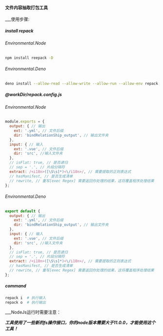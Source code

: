 #### 文件内容抽取打包工具

___使用步骤:

##### install repack

###### Environmental.Node
```bash
npm install reepack -D
```

###### Environmental.Deno
```bash
deno install --allow-read --allow-write --allow-run --allow-env repack https://raw.githubusercontent.com/noteScript/reepack/deno/cli.ts
```

##### @workDir/repack.config.js

###### Environmental.Node
```javascript
module.exports = {
  output: { // 输出
    ext: '.yml', // 文件后缀
    dir: 'bindRelationShip_output', // 输出文件夹
  },
  input: { // 输入
    ext: '.vue', // 文件后缀
    dir: 'src', //输入文件夹
  },
  // isFlat: true, // 是否递归
  // sep = '.', // 片段分隔符
  extract: /<i18n>([\S\s]*)<\/i18n>/, // 需要提取的正则表达式
  // hasManifest, // 是否生成清单
  // rewrite, // 重写[exec Regex] 需要返回你处理的结果，这将覆盖程序处理结果
};

```

###### Environmental.Deno
```javascript
export default {
  output: { // 输出
    ext: '.yml', // 文件后缀
    dir: 'bindRelationShip_output', // 输出文件夹
  },
  input: { // 输入
    ext: '.vue', // 文件后缀
    dir: 'src', //输入文件夹
  },
  // isFlat: true, // 是否递归
  // sep = '.', // 片段分隔符
  extract: /<i18n>([\S\s]*)<\/i18n>/, // 需要提取的正则表达式
  // hasManifest, // 是否生成清单
  // rewrite, // 重写[exec Regex] 需要返回你处理的结果，这将覆盖程序处理结果
};

```

##### command

```bash
repack i  # 执行输入
repack o  # 执行输出
```

___NodeJs运行时需要注意：


___工具使用了一些新的fs操作接口，你的node版本需要大于11.0.0，才能使用这个工具！___
